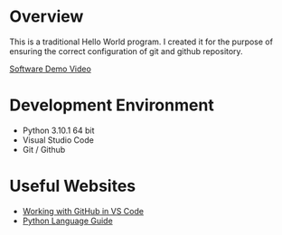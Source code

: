 # Overview

This is a traditional Hello World program. I created it for the purpose of ensuring the correct configuration of git and github repository. 

[Software Demo Video](https://youtu.be/xvk57YwSStE)

# Development Environment

* Python 3.10.1 64 bit
* Visual Studio Code
* Git / Github

# Useful Websites

* [Working with GitHub in VS Code](https://code.visualstudio.com/docs/editor/github)
* [Python Language Guide](https://docs.python.org/3/reference/index.html)
<!-- put an '!' if you want to the image to be visible and not a link -->